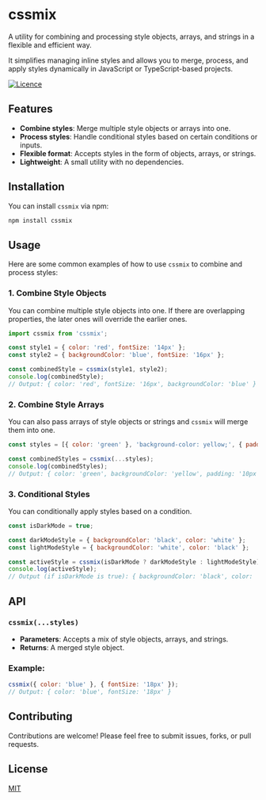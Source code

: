 # cssmix

A utility for combining and processing style objects, arrays, and strings in a flexible and efficient way.

It simplifies managing inline styles and allows you to merge, process, and apply styles dynamically in JavaScript or
TypeScript-based
projects.

<p>
  <a aria-label="Licence" href="https://github.com/dafengzhen/cssmix/blob/main/LICENSE">
    <img alt="Licence" src="https://img.shields.io/github/license/dafengzhen/cssmix?style=flat-quare&labelColor=000000" />
  </a>
</p>

## Features

- **Combine styles**: Merge multiple style objects or arrays into one.
- **Process styles**: Handle conditional styles based on certain conditions or inputs.
- **Flexible format**: Accepts styles in the form of objects, arrays, or strings.
- **Lightweight**: A small utility with no dependencies.

## Installation

You can install `cssmix` via npm:

```bash
npm install cssmix
```

## Usage

Here are some common examples of how to use `cssmix` to combine and process styles:

### 1. Combine Style Objects

You can combine multiple style objects into one. If there are overlapping properties, the later ones will override the
earlier ones.

```js
import cssmix from 'cssmix';

const style1 = { color: 'red', fontSize: '14px' };
const style2 = { backgroundColor: 'blue', fontSize: '16px' };

const combinedStyle = cssmix(style1, style2);
console.log(combinedStyle);
// Output: { color: 'red', fontSize: '16px', backgroundColor: 'blue' }
```

### 2. Combine Style Arrays

You can also pass arrays of style objects or strings and `cssmix` will merge them into one.

```js
const styles = [{ color: 'green' }, 'background-color: yellow;', { padding: '10px' }];

const combinedStyles = cssmix(...styles);
console.log(combinedStyles);
// Output: { color: 'green', backgroundColor: 'yellow', padding: '10px' }
```

### 3. Conditional Styles

You can conditionally apply styles based on a condition.

```js
const isDarkMode = true;

const darkModeStyle = { backgroundColor: 'black', color: 'white' };
const lightModeStyle = { backgroundColor: 'white', color: 'black' };

const activeStyle = cssmix(isDarkMode ? darkModeStyle : lightModeStyle);
console.log(activeStyle);
// Output (if isDarkMode is true): { backgroundColor: 'black', color: 'white' }
```

## API

### `cssmix(...styles)`

- **Parameters**: Accepts a mix of style objects, arrays, and strings.
- **Returns**: A merged style object.

### Example:

```js
cssmix({ color: 'blue' }, { fontSize: '18px' });
// Output: { color: 'blue', fontSize: '18px' }
```

## Contributing

Contributions are welcome! Please feel free to submit issues, forks, or pull requests.

## License

[MIT](https://opensource.org/licenses/MIT)
